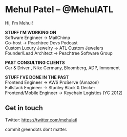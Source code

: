 <!--
**MehulATL/MehulATL** is a ✨ _special_ ✨ repository because its `README.md` (this file) appears on your GitHub profile.

Here are some ideas to get you started:

- 🔭 I’m currently working on ...
- 🌱 I’m currently learning ...
- 👯 I’m looking to collaborate on ...
- 🤔 I’m looking for help with ...
- 💬 Ask me about ...
- 📫 How to reach me: ...
- 😄 Pronouns: ...
- ⚡ Fun fact: ...
-->

# Mehul Patel – @MehulATL
Hi, I'm Mehul!

**STUFF I’M WORKING ON** \
Software Engineer → MailChimp \
Co-host → Peachtree Devs Podcast \
Custom Luxury Jewelry → ATL Custom Jewelers \
Founder/Lead Architect → Peachtree Software Group

**PAST CONSULTING CLIENTS** \
Car & Driver , Nike Germany, Bloomberg, ADP, Inmoment

**STUFF I’VE DONE IN THE PAST** \
Frontend Engineer →  AWS ProServe (Amazon) \
Fullstack Engineer → Stanley Black & Decker \
Frontend/Mobile Engineer → Keychain Logistics (YC 2012)


## Get in touch
Twitter: https://twitter.com/mehulatl

commit greendots dont matter.
